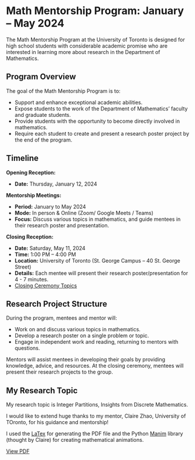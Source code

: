 # Math Mentorship Program: January – May 2024

The Math Mentorship Program at the University of Toronto is designed for high school students with considerable academic promise who are interested in learning more about research in the Department of Mathematics.

## Program Overview

The goal of the Math Mentorship Program is to:
- Support and enhance exceptional academic abilities.
- Expose students to the work of the Department of Mathematics’ faculty and graduate students.
- Provide students with the opportunity to become directly involved in mathematics.
- Require each student to create and present a research poster project by the end of the program.


## Timeline

**Opening Reception:**
- **Date:** Thursday, January 12, 2024

**Mentorship Meetings:**
- **Period:** January to May 2024
- **Mode:** In person & Online (Zoom/ Google Meets / Teams)
- **Focus:** Discuss various topics in mathematics, and guide mentees in their research poster and presentation.

**Closing Reception:**
- **Date:** Saturday, May 11, 2024
- **Time:** 1:00 PM – 4:00 PM
- **Location:** University of Toronto (St. George Campus – 40 St. George Street)
- **Details:** Each mentee will present their research poster/presentation for 4 - 7 minutes.
- [Closing Ceremony Topics](MentoshipClosingCeremony.jpg "ceremony")


## Research Project Structure

During the program, mentees and mentor will:
- Work on and discuss various topics in mathematics.
- Develop a research poster on a single problem or topic.
- Engage in independent work and reading, returning to mentors with questions.

Mentors will assist mentees in developing their goals by providing knowledge, advice, and resources. At the closing ceremony, mentees will present their research projects to the group.

## My Research Topic
My research topic is Integer Partitions, Insights from Discrete Mathematics.

I would like to extend huge thanks to my mentor, Claire Zhao, University of TOronto, for his guidance and mentorship!

I used the [LaTex](latex/integer-partitions.tex) for generating the PDF file and the Python [Manim](manim) library (thought by Claire) for creating mathematical animations.

[View PDF](2024MathMentorshipByEthanLi.pdf)


